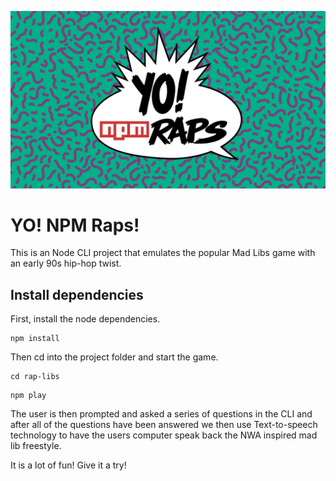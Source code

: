 ![YO NPM RAPS](https://github.com/anthonydelgado/rap-libs/raw/master/logo.jpg)


# YO! NPM Raps!

This is an Node CLI project that emulates the popular Mad Libs game with an early 90s hip-hop twist. 
 
## Install dependencies 
  
  First, install the node dependencies. 
 ```
 npm install 
 ```
 Then cd into the project folder and start the game. 
 ```
 cd rap-libs
 ```
 
 ```
 npm play
 ```
 
The user is then prompted and asked a series of questions in the CLI and after all of the questions have been answered we then use Text-to-speech technology to have the users computer speak back the NWA inspired mad lib freestyle.

It is a lot of fun! Give it a try! 